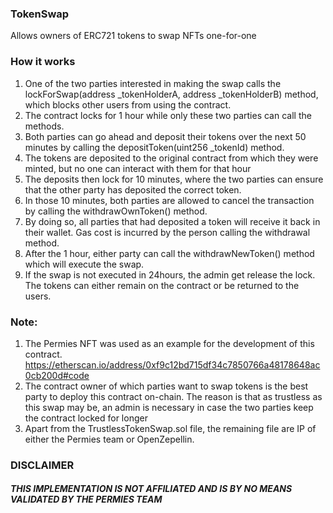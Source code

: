 ### TokenSwap
Allows owners of ERC721 tokens to swap NFTs one-for-one

### How it works
1. One of the two parties interested in making the swap calls the lockForSwap(address _tokenHolderA, address _tokenHolderB) method, which blocks other users from using the contract.
2. The contract locks for 1 hour while only these two parties can call the methods.
3. Both parties can go ahead and deposit their tokens over the next 50 minutes by calling the depositToken(uint256 _tokenId) method.
4. The tokens are deposited to the original contract from which they were minted, but no one can interact with them for that hour
5. The deposits then lock for 10 minutes, where the two parties can ensure that the other party has deposited the correct token.
6. In those 10 minutes, both parties are allowed to cancel the transaction by calling the withdrawOwnToken() method.
7. By doing so, all parties that had deposited a token will receive it back in their wallet. Gas cost is incurred by the person calling the withdrawal method.
8. After the 1 hour, either party can call the withdrawNewToken() method which will execute the swap.
9. If the swap is not executed in 24hours, the admin get release the lock. The tokens can either remain on the contract or be returned to the users.

### Note:
1. The Permies NFT was used as an example for the development of this contract.
    https://etherscan.io/address/0xf9c12bd715df34c7850766a48178648ac0cb200d#code
2. The contract owner of which parties want to swap tokens is the best party to deploy this contract on-chain. The reason is that as trustless as this swap may be, an admin is necessary in case the two parties keep the contract locked for longer
3. Apart from the TrustlessTokenSwap.sol file, the remaining file are IP of either the Permies team or OpenZepellin.


### DISCLAIMER
##### THIS IMPLEMENTATION IS NOT AFFILIATED AND IS BY NO MEANS VALIDATED BY THE PERMIES TEAM
